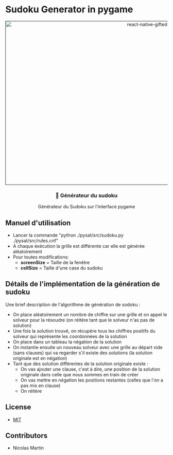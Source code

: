 # Sudoku Generator in pygame

<p align="center" >
   <a href="">
    <img alt="react-native-gifted-chat" src="https://media.giphy.com/media/QAb8LBD8MMCn5UyNXL/giphy.gif" width="900" height="510" />
 </a>

</p>

<h3 align="center">
  🔢 Générateur du sudoku
</h3>
<p align="center">
  Générateur du Sudoku sur l'interface pygame <br/>
  <small></small>
</p>

## Manuel d'utilisation

- Lancer la commande "python ./pysat/src/sudoku.py ./pysat/src/rules.cnf"
- A chaque éxécution la grille est différente car elle est générée aléatoirement
- Pour toutes modifications:
  - __screenSize__ = Taille de la fenêtre
  - __cellSize__ = Taille d'une case du sudoku
 
    
   
    
    
    

## Détails de l'implémentation de la génération de sudoku


Une brief description de l'algorithme de génération de sodoku : 
- On place aléatoirement un nombre de chiffre sur une grille et on appel le solveur pour la résoudre (on réitère tant que le solveur n'as pas de solution)
- Une fois la solution trouvé, on récupère tous les chiffres positifs du solveur qui représente les coordonnées de la solution
- On place dans un tableau la négation de la solution
- On instantie ensuite un nouveau solveur avec une grille au départ vide (sans clauses) qui va regarder s'il existe des solutions (la solution originale est en négation)
- Tant que des solution différentes de la solution originale existe :
  - On vas ajouter une clause, c'est à dire, une position de la solution originale dans celle que nous sommes en train de créer
  - On vas mettre en négation les positions restantes (celles que l'on a pas mis en clause)
  - On réitère




## License

- [MIT](LICENSE)

## Contributors

- Nicolas Martin

